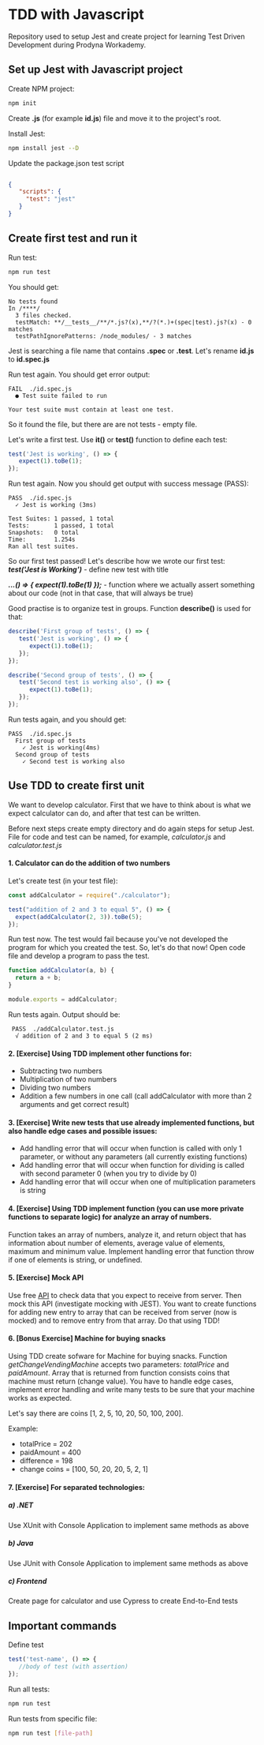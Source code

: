 # TDD with Javascript

Repository used to setup Jest and create project for learning Test Driven Development during Prodyna Workademy.

## Set up Jest with Javascript project

Create NPM project:

```bash
npm init
```
Create **.js** (for example **id.js**) file and move it to the project's root.

Install Jest:
```bash
npm install jest --D
```
Update the package.json test script
```json

{
   "scripts": {   
     "test": "jest"
   }
}
```

## Create first test and run it

Run test:
```bash
npm run test
```
You should get:
```
No tests found
In /****/
  3 files checked.
  testMatch: **/__tests__/**/*.js?(x),**/?(*.)+(spec|test).js?(x) - 0 matches
  testPathIgnorePatterns: /node_modules/ - 3 matches
```
Jest is searching a file name that contains **.spec** or **.test**.
Let's rename **id.js** to **id.spec.js**

Run test again. You should get error output:
```
FAIL  ./id.spec.js
  ● Test suite failed to run
  
Your test suite must contain at least one test.
```

So it found the file, but there are are not tests - empty file.

Let's write a first test. Use **it()** or **test()** function to define each test:

```javascript
test('Jest is working', () => {
   expect(1).toBe(1);
});
```
Run test again. Now you should get output with success message (PASS):
```
PASS  ./id.spec.js
  ✓ Jest is working (3ms)
  
Test Suites: 1 passed, 1 total
Tests:       1 passed, 1 total
Snapshots:   0 total
Time:        1.254s
Ran all test suites.
```

So our first test passed!
Let's describe how we wrote our first test:  
***test('Jest is Working')*** - define new test with title

***...() => { expect(1).toBe(1) });*** - function where we actually assert something about our code (not in that case, that will always be true)


Good practise is to organize test in groups. Function **describe()** is used for that:

```javascript
describe('First group of tests', () => {
   test('Jest is working', () => {
      expect(1).toBe(1);
   });
});

describe('Second group of tests', () => {
   test('Second test is working also', () => {
      expect(1).toBe(1);
   });
});
```

Run tests again, and you should get:
```
PASS  ./id.spec.js
  First group of tests
    ✓ Jest is working(4ms)
  Second group of tests
    ✓ Second test is working also
```

## Use TDD to create first unit
We want to develop calculator. First that we have to think about is what we expect calculator can do, and after that test can be written.

Before next steps create empty directory and do again steps for setup Jest. File for code and test can be named, for example, *calculator.js* and *calculator.test.js*


#### 1. Calculator can do the addition of two numbers
Let's create test (in your test file):
```javascript
const addCalculator = require("./calculator");

test("addition of 2 and 3 to equal 5", () => {
  expect(addCalculator(2, 3)).toBe(5);
});
```
Run test now. The test would fail because you've not developed the program for which you created the test. So, let's do that now!
Open code file and develop a program to pass the test.

```javascript
function addCalculator(a, b) {
  return a + b;
}

module.exports = addCalculator;
```
Run tests again. Output should be:
```
 PASS  ./addCalculator.test.js
  √ addition of 2 and 3 to equal 5 (2 ms)
```

#### 2. [Exercise] Using TDD implement other functions for:

* Subtracting two numbers
* Multiplication of two numbers
* Dividing two numbers
* Addition a few numbers in one call (call addCalculator with more than 2 arguments and get correct result)

#### 3. [Exercise] Write new tests that use already implemented functions, but also handle edge cases and possible issues:
* Add handling error that will occur when function is called with only 1 parameter, or without any parameters (all currently existing functions)
* Add handling error that will occur when function for dividing is called with second parameter 0 (when you try to divide by 0)
* Add handling error that will occur when one of multiplication parameters is string

#### 4. [Exercise] Using TDD implement function (you can use more private functions to separate logic) for analyze an array of numbers.
 Function takes an array of numbers, analyze it, and return object that has information about number of elements, average value of elements, maximum and minimum value. Implement handling error that function throw if one of elements is string, or undefined.

#### 5. [Exercise] Mock API
Use free [API](https://api.nationalize.io/?name=nathaniel) to check data that you expect to receive from server. Then mock this API (investigate mocking with JEST).
You want to create functions for adding new entry to array that can be received from server (now is mocked) and to remove entry from that array. Do that using TDD!

#### 6. [Bonus Exercise] Machine for buying snacks
Using TDD create sofware for Machine for buying snacks. Function *getChangeVendingMachine* accepts two parameters: *totalPrice* and *paidAmount*. Array that is returned from function consists coins that machine must return (change value). You have to handle edge cases, implement error handling and write many tests to be sure that your machine works as expected. 

Let's say there are coins [1, 2, 5, 10, 20, 50, 100, 200]. 

Example:
* totalPrice = 202
* paidAmount = 400
* difference = 198
* change coins = [100, 50, 20, 20, 5, 2, 1]

#### 7. [Exercise] For separated technologies:
##### a) .NET
Use XUnit with Console Application to implement same methods as above
##### b) Java
Use JUnit with Console Application to implement same methods as above
##### c) Frontend
Create page for calculator and use Cypress to create End-to-End tests


## Important commands

Define test
```javascript
test('test-name', () => {
   //body of test (with assertion)
});
```

Run all tests:
```bash
npm run test
```
Run tests from specific file:
```bash
npm run test [file-path]
```
